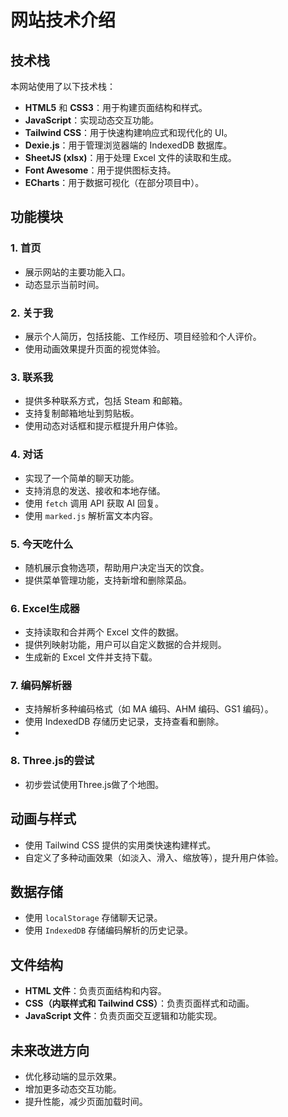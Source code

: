 # 网站技术介绍

## 技术栈
本网站使用了以下技术栈：
- **HTML5** 和 **CSS3**：用于构建页面结构和样式。
- **JavaScript**：实现动态交互功能。
- **Tailwind CSS**：用于快速构建响应式和现代化的 UI。
- **Dexie.js**：用于管理浏览器端的 IndexedDB 数据库。
- **SheetJS (xlsx)**：用于处理 Excel 文件的读取和生成。
- **Font Awesome**：用于提供图标支持。
- **ECharts**：用于数据可视化（在部分项目中）。

## 功能模块
### 1. 首页
- 展示网站的主要功能入口。
- 动态显示当前时间。

### 2. 关于我
- 展示个人简历，包括技能、工作经历、项目经验和个人评价。
- 使用动画效果提升页面的视觉体验。

### 3. 联系我
- 提供多种联系方式，包括 Steam 和邮箱。
- 支持复制邮箱地址到剪贴板。
- 使用动态对话框和提示框提升用户体验。

### 4. 对话
- 实现了一个简单的聊天功能。
- 支持消息的发送、接收和本地存储。
- 使用 `fetch` 调用 API 获取 AI 回复。
- 使用 `marked.js` 解析富文本内容。

### 5. 今天吃什么
- 随机展示食物选项，帮助用户决定当天的饮食。
- 提供菜单管理功能，支持新增和删除菜品。

### 6. Excel生成器
- 支持读取和合并两个 Excel 文件的数据。
- 提供列映射功能，用户可以自定义数据的合并规则。
- 生成新的 Excel 文件并支持下载。

### 7. 编码解析器
- 支持解析多种编码格式（如 MA 编码、AHM 编码、GS1 编码）。
- 使用 IndexedDB 存储历史记录，支持查看和删除。
- 
### 8. Three.js的尝试
- 初步尝试使用Three.js做了个地图。

## 动画与样式
- 使用 Tailwind CSS 提供的实用类快速构建样式。
- 自定义了多种动画效果（如淡入、滑入、缩放等），提升用户体验。

## 数据存储
- 使用 `localStorage` 存储聊天记录。
- 使用 `IndexedDB` 存储编码解析的历史记录。

## 文件结构
- **HTML 文件**：负责页面结构和内容。
- **CSS（内联样式和 Tailwind CSS）**：负责页面样式和动画。
- **JavaScript 文件**：负责页面交互逻辑和功能实现。

## 未来改进方向
- 优化移动端的显示效果。
- 增加更多动态交互功能。
- 提升性能，减少页面加载时间。
